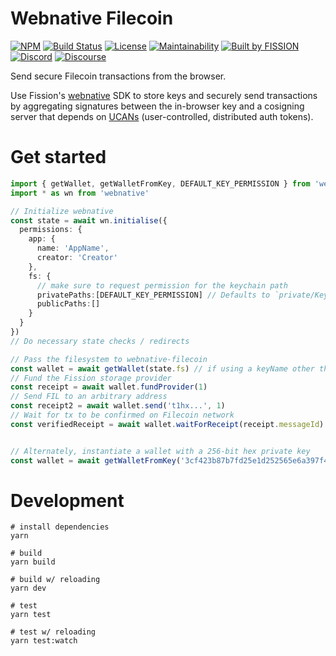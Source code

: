 # Webnative Filecoin

[![NPM](https://img.shields.io/npm/v/webnative)](https://www.npmjs.com/package/webnative-filecoin)
[![Build Status](https://travis-ci.org/fission-suite/webnative-fielcoin.svg?branch=master)](https://travis-ci.org/fission-suite/webnative-filecoin)
[![License](https://img.shields.io/badge/License-Apache%202.0-blue.svg)](https://github.com/fission-suite/blob/master/LICENSE)
[![Maintainability](https://api.codeclimate.com/v1/badges/b06e29f811583d24009a/maintainability)](https://codeclimate.com/github/fission-suite/webnative-filecoin/maintainability)
[![Built by FISSION](https://img.shields.io/badge/⌘-Built_by_FISSION-purple.svg)](https://fission.codes)
[![Discord](https://img.shields.io/discord/478735028319158273.svg)](https://discord.gg/zAQBDEq)
[![Discourse](https://img.shields.io/discourse/https/talk.fission.codes/topics)](https://talk.fission.codes)

Send secure Filecoin transactions from the browser.

Use Fission's [webnative](https://github.com/fission-suite/webnative) SDK to store keys and securely send transactions by aggregating signatures between the in-browser key and a cosigning server that depends on [UCANs](https://blog.fission.codes/auth-without-backend/) (user-controlled, distributed auth tokens).

# Get started
```ts
import { getWallet, getWalletFromKey, DEFAULT_KEY_PERMISSION } from 'webnative-filecoin'
import * as wn from 'webnative'

// Initialize webnative
const state = await wn.initialise({
  permissions: {
    app: {
      name: 'AppName',
      creator: 'Creator'
    },
    fs: {
      // make sure to request permission for the keychain path
      privatePaths:[DEFAULT_KEY_PERMISSION] // Defaults to `private/Keychain/fil-cosigner`
      publicPaths:[]
    }
  }
})
// Do necessary state checks / redirects

// Pass the filesystem to webnative-filecoin
const wallet = await getWallet(state.fs) // if using a keyName other than the default, pass that as a second param
// Fund the Fission storage provider
const receipt = await wallet.fundProvider(1)
// Send FIL to an arbitrary address
const receipt2 = await wallet.send('t1hx...', 1)
// Wait for tx to be confirmed on Filecoin network
const verifiedReceipt = await wallet.waitForReceipt(receipt.messageId)


// Alternately, instantiate a wallet with a 256-bit hex private key
const wallet = await getWalletFromKey('3cf423b87b7fd25e1d252565e6a397f4712cc61750073fadc25ee738ff8c9055')
```

# Development
```shell
# install dependencies
yarn

# build
yarn build

# build w/ reloading
yarn dev

# test
yarn test

# test w/ reloading
yarn test:watch
```
